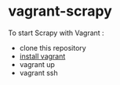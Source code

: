 vagrant-scrapy
==============

To start Scrapy with Vagrant :
- clone this repository
- [install vagrant](http://www.vagrantup.com/)
- vagrant up
- vagrant ssh
